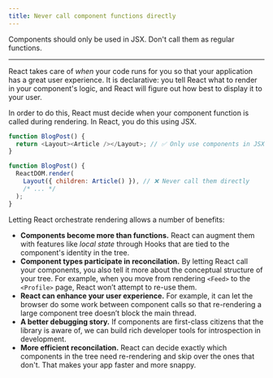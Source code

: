 ```yaml
---
title: Never call component functions directly
---
```


<Intro>
Components should only be used in JSX. Don't call them as regular functions.
</Intro>

---

React takes care of _when_ your code runs for you so that your application has a great user experience. It is declarative: you tell React what to render in your component's logic, and React will figure out how best to display it to your user.

In order to do this, React must decide when your component function is called during rendering. In React, you do this using JSX.

```js {2}
function BlogPost() {
  return <Layout><Article /></Layout>; // ✅ Only use components in JSX
}
```

```js {3}
function BlogPost() {
  ReactDOM.render(
    Layout({ children: Article() }), // ❌ Never call them directly
    /* ... */
  );
}
```

Letting React orchestrate rendering allows a number of benefits:

* **Components become more than functions.** React can augment them with features like _local state_ through Hooks that are tied to the component's identity in the tree.
* **Component types participate in reconcilation.** By letting React call your components, you also tell it more about the conceptual structure of your tree. For example, when you move from rendering `<Feed>` to the `<Profile>` page, React won’t attempt to re-use them.
* **React can enhance your user experience.** For example, it can let the browser do some work between component calls so that re-rendering a large component tree doesn’t block the main thread.
* **A better debugging story.** If components are first-class citizens that the library is aware of, we can build rich developer tools for introspection in development.
* **More efficient reconcilation.** React can decide exactly which components in the tree need re-rendering and skip over the ones that don't. That makes your app faster and more snappy.
